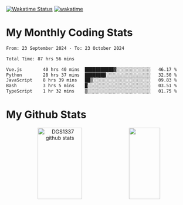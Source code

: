 [![Wakatime Status](https://github.com/noopurphalak/noopurphalak/workflows/wakatime-status-update/badge.svg)](https://github.com/noopurphalak/noopurphalak/actions/workflows/main.yml)
[![wakatime](https://wakatime.com/badge/user/80ace140-ef40-4fdd-b8ed-f3be3d2e1aea.svg)](https://wakatime.com/@80ace140-ef40-4fdd-b8ed-f3be3d2e1aea)

# My Monthly Coding Stats

<!--START_SECTION:waka-->

```txt
From: 23 September 2024 - To: 23 October 2024

Total Time: 87 hrs 56 mins

Vue.js        40 hrs 40 mins  ███████████▓░░░░░░░░░░░░░   46.17 %
Python        28 hrs 37 mins  ████████░░░░░░░░░░░░░░░░░   32.50 %
JavaScript    8 hrs 39 mins   ██▒░░░░░░░░░░░░░░░░░░░░░░   09.83 %
Bash          3 hrs 5 mins    █░░░░░░░░░░░░░░░░░░░░░░░░   03.51 %
TypeScript    1 hr 32 mins    ▒░░░░░░░░░░░░░░░░░░░░░░░░   01.75 %
```

<!--END_SECTION:waka-->

# My Github Stats
<div style="text-align: center;">
  <img width="49%" height="195px" src="https://github-readme-stats-sigma-five.vercel.app/api?username=noopurphalak&show_icons=true&count_private=true&hide_border=true&title_color=ecf2f8&icon_color=0d1117&text_color=FFFFFF&bg_color=0d1117" alt="DGS1337 github stats" />
  <img width="41%" height="195px" src="https://github-readme-stats-sigma-five.vercel.app/api/top-langs/?username=noopurphalak&layout=compact&hide_border=true&title_color=ecf2f8&text_color=FFFFFF&bg_color=0d1117" />
</div>
